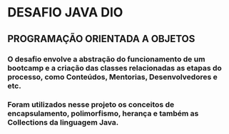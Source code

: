 #   DESAFIO JAVA DIO
##  PROGRAMAÇÃO ORIENTADA A OBJETOS

### O desafio envolve a abstração do funcionamento de um bootcamp e a criação das classes relacionadas as etapas do processo, como Conteúdos, Mentorias, Desenvolvedores e etc.

### Foram utilizados nesse projeto os conceitos de encapsulamento, polimorfismo, herança e também as Collections da linguagem Java.
